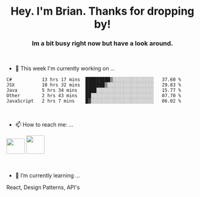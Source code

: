 <H1 align="center">Hey. I'm Brian. Thanks for dropping by!</H1>
<H3 align="center">Im a bit busy right now but have a look around.</H3>
<br/>

- 🔭 This week I'm currently working on ...
<!--START_SECTION:waka-->
```text
C#           13 hrs 17 mins  █████████▒░░░░░░░░░░░░░░░   37.60 % 
JSX          10 hrs 32 mins  ███████▒░░░░░░░░░░░░░░░░░   29.83 % 
Java         5 hrs 34 mins   ████░░░░░░░░░░░░░░░░░░░░░   15.77 % 
Other        2 hrs 43 mins   ██░░░░░░░░░░░░░░░░░░░░░░░   07.70 % 
JavaScript   2 hrs 7 mins    █▓░░░░░░░░░░░░░░░░░░░░░░░   06.02 % 
```
<!--END_SECTION:waka-->
<br/>

- 📫 How to reach me: ...
<p>
  <a href="https://www.linkedin.com/in/brian-appleton/"><img width="48" height="40" src="https://github.com/appleton6509/appleton6509/blob/main/linkedin.png?raw=true"></a>
    <a href="https://github.com/appleton6509"><img width="48" height="48" src="https://github.com/appleton6509/appleton6509/blob/main/github.png?raw=true"></a>
</p>
<br/>

- 🌱 I’m currently learning ...
<p>
React, Design Patterns, API's
</p>


<!--
**appleton6509/appleton6509** is a ✨ _special_ ✨ repository because its `README.md` (this file) appears on your GitHub profile.

Here are some ideas to get you started:


- 👯 I’m looking to collaborate on ...
- 🤔 I’m looking for help with ...
- 💬 Ask me about ...
- 😄 Pronouns: ...
- ⚡ Fun fact: ...
-->
